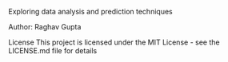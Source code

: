 Exploring data analysis and prediction techniques 

Author: Raghav Gupta

License
This project is licensed under the MIT License - see the LICENSE.md file for details

